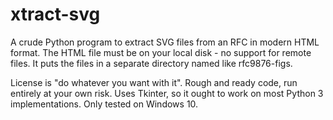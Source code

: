 # xtract-svg

A crude Python program to extract SVG files from an RFC in modern HTML format. The HTML file must be on your local disk - no support for remote files. It puts the files in a separate directory named like rfc9876-figs.

License is "do whatever you want with it". Rough and ready code, run entirely at your own risk. Uses Tkinter, so it ought to work on most Python 3 implementations. Only tested on Windows 10.
